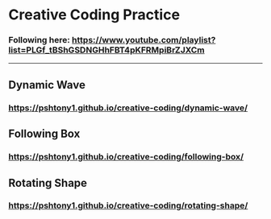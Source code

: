 # Creative Coding Practice

### Following here: https://www.youtube.com/playlist?list=PLGf_tBShGSDNGHhFBT4pKFRMpiBrZJXCm

---

## Dynamic Wave

### https://pshtony1.github.io/creative-coding/dynamic-wave/

## Following Box

### https://pshtony1.github.io/creative-coding/following-box/

## Rotating Shape

### https://pshtony1.github.io/creative-coding/rotating-shape/
